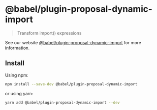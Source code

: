 # @babel/plugin-proposal-dynamic-import

> Transform import() expressions

See our website [@babel/plugin-proposal-dynamic-import](https://babeljs.io/docs/en/babel-plugin-proposal-dynamic-import) for more information.

## Install

Using npm:

```sh
npm install --save-dev @babel/plugin-proposal-dynamic-import
```

or using yarn:

```sh
yarn add @babel/plugin-proposal-dynamic-import --dev
```
